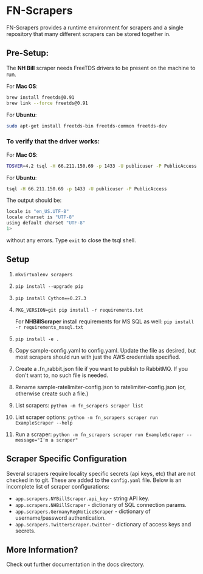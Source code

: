 # FN-Scrapers

FN-Scrapers provides a runtime environment for scrapers and a single repository that
many different scrapers can be stored together in.

## Pre-Setup:

The **NH Bill** scraper needs FreeTDS drivers to be present on the machine to run.

For **Mac OS**:
```bash
brew install freetds@0.91
brew link --force freetds@0.91
```
For **Ubuntu**:
```bash
sudo apt-get install freetds-bin freetds-common freetds-dev
```

### To verify that the driver works:
For **Mac OS**:
```bash
TDSVER=4.2 tsql -H 66.211.150.69 -p 1433 -U publicuser -P PublicAccess
```
For **Ubuntu**:
```bash
tsql -H 66.211.150.69 -p 1433 -U publicuser -P PublicAccess
```

The output should be:
```bash
locale is "en_US.UTF-8"
locale charset is "UTF-8"
using default charset "UTF-8"
1> 
```
without any errors. Type `exit` to close the tsql shell.

## Setup

1. `mkvirtualenv scrapers`

2. `pip install --upgrade pip`

3. `pip install Cython==0.27.3`

4. `PKG_VERSION=git pip install -r requirements.txt`

   For **NHBillScraper** install requirements for MS SQL as well:
   `pip install -r requirements_mssql.txt`

5. `pip install -e .`

6. Copy sample-config.yaml to config.yaml. Update the file as desired, but
   most scrapers should run with just the AWS credentials specified.

7. Create a .fn_rabbit.json file if you want to publish to RabbitMQ. If you don't
   want to, no such file is needed.

8. Rename sample-ratelimiter-config.json to ratelimiter-config.json (or, otherwise
   create such a file.)

9. List scrapers: `python -m fn_scrapers scraper list`

10. List scraper options: `python -m fn_scrapers scraper run ExampleScraper --help`

11. Run a scraper: `python -m fn_scrapers scraper run ExampleScraper --message="I'm a scraper"`

## Scraper Specific Configuration

Several scrapers require locality specific secrets (api keys, etc) that are not checked in to git. These are added to the `config.yaml` file. Below is an incomplete list of scraper configurations:

 - `app.scrapers.NYBillScraper.api_key` - string API key.
 - `app.scrapers.NHBillScraper` - dictionary of SQL connection params.
 - `app.scrapers.GermanyRegNoticeScraper` - dictionary of username/password authentication.
 - `app.scrapers.TwitterScraper.twitter` - dictionary of access keys and secrets.

## More Information?

Check out further documentation in the docs directory.